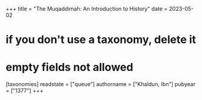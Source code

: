 +++
title = "The Muqaddimah: An Introduction to History"
date = 2023-05-02
# if you don't use a taxonomy, delete it
# empty fields not allowed
[taxonomies]
  readstate = ["queue"]
  authorname = ["Khaldun, Ibn"]
  pubyear = ["1377"]
+++


